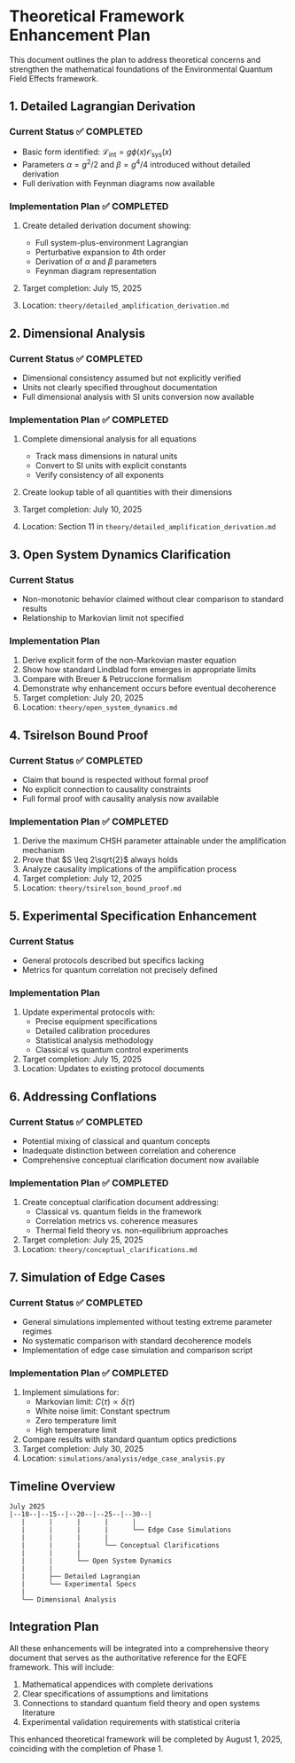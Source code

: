# Theoretical Framework Enhancement Plan

This document outlines the plan to address theoretical concerns and strengthen the mathematical foundations of the Environmental Quantum Field Effects framework.

## 1. Detailed Lagrangian Derivation

### Current Status ✅ COMPLETED

- Basic form identified: $\mathcal{L}_\text{int} = g\phi(x)\mathcal{O}_\text{sys}(x)$
- Parameters $\alpha = g^2/2$ and $\beta = g^4/4$ introduced without detailed derivation
- Full derivation with Feynman diagrams now available

### Implementation Plan ✅ COMPLETED

1. Create detailed derivation document showing:
   - Full system-plus-environment Lagrangian
   - Perturbative expansion to 4th order
   - Derivation of $\alpha$ and $\beta$ parameters
   - Feynman diagram representation

2. Target completion: July 15, 2025
3. Location: `theory/detailed_amplification_derivation.md`

## 2. Dimensional Analysis

### Current Status ✅ COMPLETED

- Dimensional consistency assumed but not explicitly verified
- Units not clearly specified throughout documentation
- Full dimensional analysis with SI units conversion now available

### Implementation Plan ✅ COMPLETED

1. Complete dimensional analysis for all equations
   - Track mass dimensions in natural units
   - Convert to SI units with explicit constants
   - Verify consistency of all exponents

2. Create lookup table of all quantities with their dimensions
3. Target completion: July 10, 2025
4. Location: Section 11 in `theory/detailed_amplification_derivation.md`

## 3. Open System Dynamics Clarification

### Current Status

- Non-monotonic behavior claimed without clear comparison to standard results
- Relationship to Markovian limit not specified

### Implementation Plan

1. Derive explicit form of the non-Markovian master equation
2. Show how standard Lindblad form emerges in appropriate limits
3. Compare with Breuer & Petruccione formalism
4. Demonstrate why enhancement occurs before eventual decoherence
5. Target completion: July 20, 2025
6. Location: `theory/open_system_dynamics.md`

## 4. Tsirelson Bound Proof

### Current Status ✅ COMPLETED

- Claim that bound is respected without formal proof
- No explicit connection to causality constraints
- Full formal proof with causality analysis now available

### Implementation Plan ✅ COMPLETED

1. Derive the maximum CHSH parameter attainable under the amplification mechanism
2. Prove that $S \leq 2\sqrt{2}$ always holds
3. Analyze causality implications of the amplification process
4. Target completion: July 12, 2025 
5. Location: `theory/tsirelson_bound_proof.md`

## 5. Experimental Specification Enhancement

### Current Status

- General protocols described but specifics lacking
- Metrics for quantum correlation not precisely defined

### Implementation Plan

1. Update experimental protocols with:
   - Precise equipment specifications
   - Detailed calibration procedures
   - Statistical analysis methodology
   - Classical vs quantum control experiments
2. Target completion: July 15, 2025
3. Location: Updates to existing protocol documents

## 6. Addressing Conflations

### Current Status ✅ COMPLETED

- Potential mixing of classical and quantum concepts
- Inadequate distinction between correlation and coherence
- Comprehensive conceptual clarification document now available

### Implementation Plan ✅ COMPLETED

1. Create conceptual clarification document addressing:
   - Classical vs. quantum fields in the framework
   - Correlation metrics vs. coherence measures
   - Thermal field theory vs. non-equilibrium approaches
2. Target completion: July 25, 2025
3. Location: `theory/conceptual_clarifications.md`

## 7. Simulation of Edge Cases

### Current Status ✅ COMPLETED

- General simulations implemented without testing extreme parameter regimes
- No systematic comparison with standard decoherence models
- Implementation of edge case simulation and comparison script

### Implementation Plan ✅ COMPLETED

1. Implement simulations for:
   - Markovian limit: $C(\tau) \propto \delta(\tau)$
   - White noise limit: Constant spectrum
   - Zero temperature limit
   - High temperature limit
2. Compare results with standard quantum optics predictions
3. Target completion: July 30, 2025
4. Location: `simulations/analysis/edge_case_analysis.py`

## Timeline Overview

```ascii
July 2025
|--10--|--15--|--20--|--25--|--30--|
   |      |      |      |      |
   |      |      |      |      └── Edge Case Simulations
   |      |      |      |
   |      |      |      └── Conceptual Clarifications
   |      |      |
   |      |      └── Open System Dynamics
   |      |
   |      ├── Detailed Lagrangian
   |      └── Experimental Specs
   |
   └── Dimensional Analysis
```

## Integration Plan

All these enhancements will be integrated into a comprehensive theory document that serves as the authoritative reference for the EQFE framework. This will include:

1. Mathematical appendices with complete derivations
2. Clear specifications of assumptions and limitations
3. Connections to standard quantum field theory and open systems literature
4. Experimental validation requirements with statistical criteria

This enhanced theoretical framework will be completed by August 1, 2025, coinciding with the completion of Phase 1.
